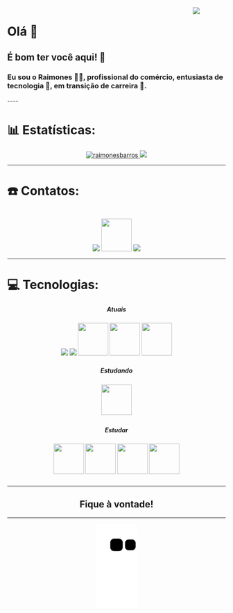<img align="right" width="15%" controls autoplay src="https://user-images.githubusercontent.com/104095836/214920922-ddaa4182-6a41-48bd-82a3-0f6171fa5d15.png"/>
<h1>Olá 👋</h1>
<h2>É bom ter você aqui! 🤝</h2>

<h3>Eu sou o Raimones 🙋‍♂‍, profissional do comércio, entusiasta de tecnologia 🤖, em transição de carreira 🚀.</h3>
<!-- <h4>Autodidata por necessidade, sem certificados ou cursos profissionalizantes pagos, possuo conhecimentos na área de Tecnologia da informação. Montagem e manutenção    de computadores, Hardwares e Softwares e no momento focado em Desenvolvimento e Programação.</h4>
 -->
----

<h1> 📊 Estatísticas: </h1>
<div align="center">
  <a href="https://github.com/raimonesbarros">
  <img height="150em" src="https://github-readme-streak-stats.herokuapp.com/?user=raimonesbarros&layout=compact&langs_count=7&theme=dark" alt="raimonesbarros" />
  <img height="150em" src="https://github-readme-stats-sigma-five.vercel.app/api/top-langs/?username=raimonesbarros&layout=compact&langs_count=7&theme=dark">
  </a>
</div>

----

<h1> ☎️ Contatos: </h1>
<br>
<div align="center">
  <a href="https://www.linkedin.com/in/raimones-barros-b6577492/" target="_blank">
    <img src="https://icongr.am/devicon/linkedin-original.svg?size=70&color=currentColor"/></a>
  <a href = "mailto:raimonesrsb@gmail.com" target="_blank">
    <img width="70px" height="75px" src="https://cdn-icons-png.flaticon.com/512/5968/5968534.png" target="_blank"></a>
  <a href="https://www.instagram.com/silvabarross/" target="_blank">
    <img width="70px" src="https://cdn-icons-png.flaticon.com/512/2111/2111463.png" target="_blank"></a>
</div>

----

<h1> 💻 Tecnologias: </h1>
  
<div align="center">

<h5> Atuais <h5>
<div align="center">
  <img width="70px" src="https://icongr.am/devicon/html5-original.svg?size=70&color=currentColor">
  <img width="70px" src="https://icongr.am/devicon/css3-original.svg?size=70&color=currentColor">
  <img width="70px" height="75px" src="https://getbootstrap.com/docs/5.3/assets/brand/bootstrap-logo-shadow.png">
  <img width="70px" height="75px" src="https://icongr.am/devicon/git-original.svg?size=70&color=currentColor">
  <img width="70px" height="75px" src="https://icongr.am/devicon/github-original.svg?size=70&color=ffffff">
  
  
</div>

<h5> Estudando <h5>
<div align="center">
  <img width="70px" height="70px" src="https://icongr.am/devicon/javascript-original.svg?size=70&color=currentColor">
</div>

<h5> Estudar <h5>
<div align="center">
  <img width="70px" height="70px" src="https://icongr.am/devicon/react-original.svg?size=70&color=currentColor">
  <img width="70px" height="70px" src="https://icongr.am/devicon/nodejs-original.svg?size=70&color=currentColor">
  <img width="70px" height="70px" src="https://icongr.am/devicon/mysql-original.svg?size=70&color=currentColor">
  <img width="70px" height="70px" src="https://icongr.am/devicon/postgresql-original.svg?size=70&color=currentColor">
</div>

</div>
  
----
  
<h2 align="center">Fique à vontade!</h2>
  
----

<div align="center">
  
  ![Snake animation](https://github.com/raimonesbarros/raimonesbarros/blob/output/github-contribution-grid-snake.svg)

</div>
